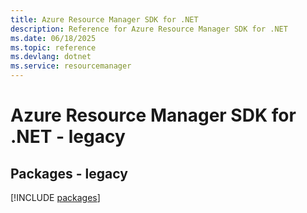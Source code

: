 ```yaml
---
title: Azure Resource Manager SDK for .NET
description: Reference for Azure Resource Manager SDK for .NET
ms.date: 06/18/2025
ms.topic: reference
ms.devlang: dotnet
ms.service: resourcemanager
---
```

# Azure Resource Manager SDK for .NET - legacy
## Packages - legacy
[!INCLUDE [packages](resource-manager-index.md)]
